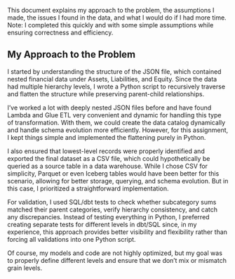 This document explains my approach to the problem, the assumptions I made, the issues I found in the data, and what I would do if I had more time.
Note: I completed this quickly and with some simple assumptions while ensuring correctness and efficiency.

## My Approach to the Problem

I started by understanding the structure of the JSON file, which contained nested financial data under Assets, Liabilities, and Equity. Since the data had multiple hierarchy levels, I wrote a Python script to recursively traverse and flatten the structure while preserving parent-child relationships.

I’ve worked a lot with deeply nested JSON files before and have found Lambda and Glue ETL very convenient and dynamic for handling this type of transformation. 
With them, we could create the data catalog dynamically and handle schema evolution more efficiently. However, for this assignment, I kept things simple and implemented the flattening purely in Python.

I also ensured that lowest-level records were properly identified and exported the final dataset as a CSV file, which could hypothetically be queried as a source table in a data warehouse. 
While I chose CSV for simplicity, Parquet or even Iceberg tables would have been better for this scenario, allowing for better storage, querying, and schema evolution. But in this case, I prioritized a straightforward implementation.

For validation, I used SQL/dbt tests to check whether subcategory sums matched their parent categories, verify hierarchy consistency, and catch any discrepancies. 
Instead of testing everything in Python, I preferred creating separate tests for different levels in dbt/SQL since, in my experience, this approach provides better visibility and flexibility rather than forcing all validations into one Python script.

Of course, my models and code are not highly optimized, but my goal was to properly define different levels and ensure that we don’t mix or mismatch grain levels.
